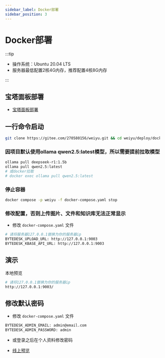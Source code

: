 ```yaml
---
sidebar_label: Docker部署
sidebar_position: 3
---
```


# Docker部署

:::tip

- 操作系统：Ubuntu 20.04 LTS
- 服务器最低配置2核4G内存，推荐配置4核8G内存

:::

## 宝塔面板部署

- [宝塔面板部署](./baota)

## 一行命令启动

```bash
git clone https://gitee.com/270580156/weiyu.git && cd weiyu/deploy/docker && docker compose -p weiyu -f docker-compose.yaml up -d
```

### 因项目默认使用ollama qwen2.5:latest模型，所以需要提前拉取模型

```bash
ollama pull deepseek-r1:1.5b
ollama pull qwen2.5:latest
# 或docker拉取
# docker exec ollama pull qwen2.5:latest
```

### 停止容器

```bash
docker compose -p weiyu -f docker-compose.yaml stop
```

### 修改配置，否则上传图片、文件和知识库无法正常显示

- 修改 `docker-compose.yaml` 文件

```bash
# 请将服务器127.0.0.1替换为你的服务器ip
BYTEDESK_UPLOAD_URL: http://127.0.0.1:9003
BYTEDESK_KBASE_API_URL: http://127.0.0.1:9003
```

## 演示

本地预览

```bash
# 请将127.0.0.1替换为你的服务器ip
http://127.0.0.1:9003/
```

## 修改默认密码

- 修改 `docker-compose.yaml` 文件

```bash
BYTEDESK_ADMIN_EMAIL: admin@email.com
BYTEDESK_ADMIN_PASSWORD: admin
```

- 或登录之后在个人资料修改密码

- [线上预览](https://www.weiyuai.cn/admin/)
